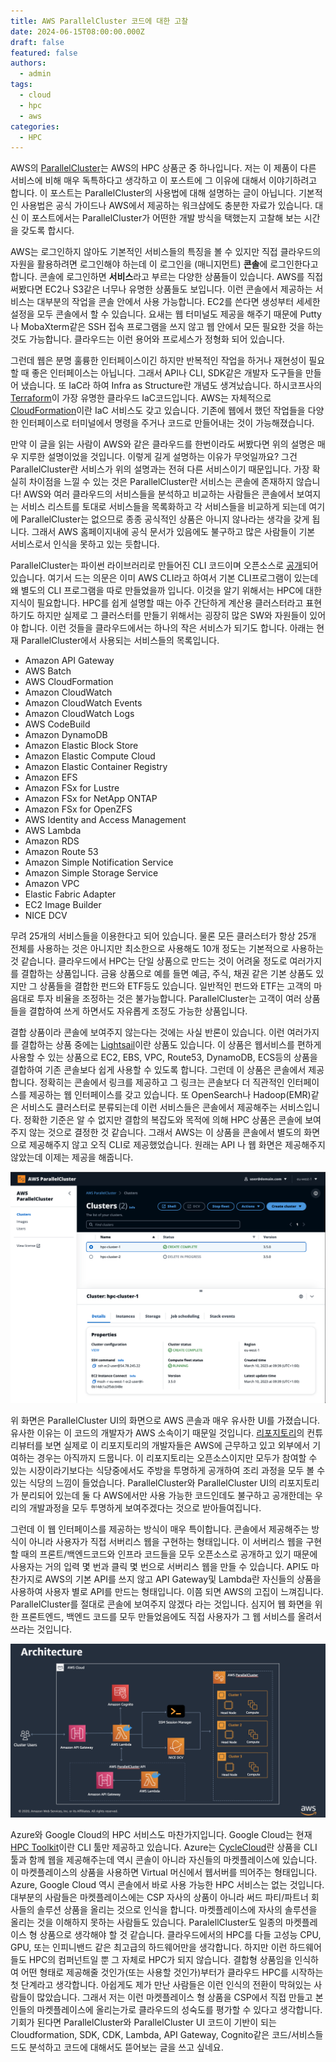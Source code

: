 ```yaml
---
title: AWS ParallelCluster 코드에 대한 고찰
date: 2024-06-15T08:00:00.000Z
draft: false
featured: false
authors:
  - admin
tags:
  - cloud
  - hpc
  - aws
categories:
  - HPC
---
```


AWS의 [ParallelCluster](https://aws.amazon.com/hpc/parallelcluster/)는 AWS의 HPC 상품군 중 하나입니다. 저는 이 제품이 다른 서비스에 비해 매우 독특하다고 생각하고 이 포스트에 그 이유에 대해서 이야기하려고 합니다. 
이 포스트는 ParallelCluster의 사용법에 대해 설명하는 글이 아닙니다. 
기본적인 사용법은 공식 가이드나 AWS에서 제공하는 워크샵에도 충분한 자료가 있습니다. 
대신 이 포스트에서는 ParallelCluster가  어떤한 개발 방식을 택했는지 고찰해 보는 시간을 갖도록 합시다.

AWS는 로그인하지 않아도 기본적인 서비스들의 특징을 볼 수 있지만 직접 클라우드의 자원을 활용하려면 로그인해야 하는데 이 로그인을 (매니지먼트) **콘솔**에 로그인한다고 합니다. 
콘솔에 로그인하면 **서비스**라고 부르는 다양한 상품들이 있습니다. 
AWS를 직접 써봤다면 EC2나 S3같은 너무나 유명한 상품들도 보입니다. 
이런 콘솔에서 제공하는 서비스는 대부분의 작업을 콘솔 안에서 사용 가능합니다.
EC2를 쓴다면 생성부터 세세한 설정을 모두 콘솔에서 할 수 있습니다.
요새는 웹 터미널도 제공을 해주기 때문에 Putty나 MobaXterm같은 SSH 접속 프로그램을 쓰지 않고 웹 안에서 모든 필요한 것을 하는 것도 가능합니다. 
클라우드는 이런 용어와 프로세스가 정형화 되어 있습니다.

그런데 웹은 분명 훌륭한 인터페이스이긴 하지만 반복적인 작업을 하거나 재현성이 필요할 때 좋은 인터페이스는 아닙니다.
그래서 API나 CLI, SDK같은 개발자 도구들을 만들어 냈습니다.
또 IaC라 하여 Infra as Structure란 개념도 생겨났습니다. 하시코프사의 [Terraform](https://www.terraform.io)이 가장 유명한 클라우드 IaC코드입니다. 
AWS는 자체적으로 [CloudFormation](https://aws.amazon.com/cloudformation/)이란 IaC 서비스도 갖고 있습니다. 
기존에 웹에서 했던 작업들을 다양한 인터페이스로 터미널에서 명령을 주거나 코드로 만들어내는 것이 가능해졌습니다.

만약 이 글을 읽는 사람이 AWS와 같은 클라우드를 한번이라도 써봤다면 위의 설명은 매우 지루한 설명이었을 것입니다. 
이렇게 길게 설명하는 이유가 무엇일까요? 
그건 ParallelCluster란 서비스가 위의 설명과는 전혀 다른 서비스이기 때문입니다. 
가장 확실히 차이점을 느낄 수 있는 것은 ParallelCluster란 서비스는 콘솔에 존재하지 않습니다! 
AWS와 여러 클라우드의 서비스들을 분석하고 비교하는 사람들은 콘솔에서 보여지는 서비스 리스트를 토대로 서비스들을 목록화하고 각 서비스들을 비교하게 되는데 여기에 ParallelCluster는 없으므로 종종 공식적인 상품은 아니지 않나라는 생각을 갖게 됩니다. 
그래서 AWS 홈페이지내에 공식 문서가 있음에도 불구하고 많은 사람들이 기본 서비스로서 인식을 못하고 있는 듯합니다.

ParallelCluster는 파이썬 라이브러리로 만들어진 CLI 코드이며 오픈소스로 [공개](https://github.com/aws/aws-parallelcluster)되어 있습니다.
여기서 드는 의문은 이미 AWS  CLI라고 하여서 기본 CLI프로그램이 있는데 왜 별도의 CLI 프로그램을 따로 만들었을까 입니다. 
이것을 알기 위해서는 HPC에 대한 지식이 필요합니다. 
HPC를 쉽게 설명할 때는 아주 간단하게 계산용 클러스터라고 표현하기도 하지만 실제로 그 클러스터를 만들기 위해서는 굉장히 많은 SW와 자원들이 있어야 합니다. 
이런 것들을 클라우드에서는 하나의 작은 서비스가 되기도 합니다. 
아래는 현재 ParallelCluster에서 사용되는 서비스들의 목록입니다.

* Amazon API Gateway
* AWS Batch
* AWS CloudFormation
* Amazon CloudWatch
* Amazon CloudWatch Events
* Amazon CloudWatch Logs
* AWS CodeBuild
* Amazon DynamoDB
* Amazon Elastic Block Store
* Amazon Elastic Compute Cloud
* Amazon Elastic Container Registry
* Amazon EFS
* Amazon FSx for Lustre
* Amazon FSx for NetApp ONTAP
* Amazon FSx for OpenZFS
* AWS Identity and Access Management
* AWS Lambda
* Amazon RDS
* Amazon Route 53
* Amazon Simple Notification Service
* Amazon Simple Storage Service
* Amazon VPC
* Elastic Fabric Adapter
* EC2 Image Builder
* NICE DCV

무려 25개의 서비스들을 이용한다고 되어 있습니다. 
물론 모든 클러스터가 항상 25개 전체를 사용하는 것은 아니지만 최소한으로 사용해도 10개 정도는 기본적으로 사용하는 것 같습니다.
클라우드에서 HPC는 단일 상품으로 만드는 것이 어려울 정도로 여러가지를 결합하는 상품입니다.
금융 상품으로 예를 들면 예금, 주식, 채권 같은 기본 상품도 있지만 그 상품들을 결합한 펀드와 ETF등도 있습니다.
일반적인 펀드와 ETF는 고객의 마음대로 투자 비율을 조정하는 것은 불가능합니다.
ParallelCluster는 고객이 여러 상품들을 결합하여 쓰게 하면서도 자유롭게 조정도 가능한 상품입니다.

결합 상품이라 콘솔에 보여주지 않는다는 것에는 사실 반론이 있습니다. 
이런 여러가지를 결합하는 상품 중에는 [Lightsail](https://aws.amazon.com/lightsail/)이란 상품도 있습니다. 
이 상품은 웹서비스를 편하게 사용할 수 있는 상품으로 EC2, EBS, VPC, Route53, DynamoDB, ECS등의 상품을 결합하여 기존 콘솔보다 쉽게 사용할 수 있도록 합니다. 
그런데 이 상품은 콘솔에서 제공합니다. 정확히는 콘솔에서 링크를 제공하고 그 링크는 콘솔보다 더 직관적인 인터페이스를 제공하는 웹 인터페이스를  갖고 있습니다. 또 OpenSearch나 Hadoop(EMR)같은 서비스도 클러스터로 분류되는데 이런 서비스들은 콘솔에서 제공해주는 서비스입니다. 정확한 기준은 알 수 없지만 결합의 복잡도와 목적에 의해 HPC 상품은 콘솔에 보여주지 않는 것으로 결정한 것 같습니다.
그래서 AWS는 이 상품을 콘솔에서 별도의 화면으로 제공해주지 않고 오직 CLI로 제공했었습니다. 원래는 API 나 웹 화면은 제공해주지 않았는데 이제는 제공을 해줍니다.

![](ui-image.png "ParallelCluster UI(from AWS)")

위 화면은 ParallelCluster UI의 화면으로 AWS 콘솔과 매우 유사한 UI를 가졌습니다. 
유사한 이유는 이 코드의 개발자가 AWS 소속이기 때문일 것입니다.
[리포지토리](https://github.com/aws/aws-parallelcluster-ui)의 컨튜리뷰터를 보면 실제로 이 리포지토리의 개발자들은 AWS에 근무하고 있고 외부에서 기여하는 경우는 아직까지 드뭅니다.
이 리포지토리는 오픈소스이지만 모두가 참여할 수 있는 시장이라기보다는 식당중에서도 주방을 투명하게 공개하여 조리 과정을 모두 볼 수 있는 식당의 느낌이 들었습니다.
ParallelCluster와 ParallelCluster UI의 리포지토리가 분리되어 있는데 둘 다 AWS에서만 사용 가능한 코드인데도 불구하고 공개한데는 우리의 개발과정을 모두 투명하게 보여주겠다는 것으로 받아들여집니다.

그런데 이 웹 인터페이스를 제공하는 방식이 매우 특이합니다. 
콘솔에서 제공해주는 방식이 아니라 사용자가 직접 서버리스 웹을 구현하는 형태입니다. 
이 서버리스 웹을 구현할 때의 프론트/백엔드코드와 인프라 코드들을 모두 오픈소스로 공개하고 있기 때문에 사용자는 거의 입력 몇 번과 클릭 몇 번으로 서버리스 웹을 만들 수 있습니다. 
API도 마찬가지로 AWS의 기본 API를 쓰지 않고 API Gateway및 Lambda란 자신들의 상품을 사용하여 사용자 별로 API를 만드는 형태입니다.
이쯤 되면 AWS의 고집이 느껴집니다.
ParallelCluster를 절대로 콘솔에 보여주지 않겠다 라는 것입니다. 심지어 웹 화면을 위한 프론트엔드, 백엔드 코드를 모두 만들었음에도 직접 사용자가 그 웹 서비스를 올려서 쓰라는 것입니다.

![](pcm-architecture.png "ParallelCluster Architecture(from AWS)")

Azure와 Google Cloud의 HPC 서비스도 마찬가지입니다.
Google Cloud는 현재 [HPC Toolkit](https://github.com/GoogleCloudPlatform/hpc-toolkit)이란 CLI 툴만 제공하고 있습니다.
Azure는 [CycleCloud](https://learn.microsoft.com/en-us/azure/cyclecloud/overview?view=cyclecloud-8)란 상품을 CLI 툴과 함께 웹을 제공해주는데 역시 콘솔이 아니라 자신들의 마켓플레이스에 있습니다.
이 마켓플레이스의 상품을 사용하면 Virtual 머신에서 웹서버를 띄어주는 형태입니다. 
Azure, Google Cloud 역시 콘솔에서 바로 사용 가능한 HPC 서비스는 없는 것입니다.
대부분의 사람들은 마켓플레이스에는 CSP 자사의 상품이 아니라 써드 파티/파트너 회사들의 솔루션 상품을 올리는 것으로 인식을 합니다.
마켓플레이스에 자사의 솔루션을 올리는 것을 이해하지 못하는 사람들도 있습니다.
ParalellCluster도 일종의 마켓플레이스 형 상품으로 생각해야 할 것 같습니다.
클라우드에서의 HPC를 다들 고성능 CPU, GPU, 또는 인피니밴드 같은 최고급의 하드웨어만을 생각합니다.
하지만 이런 하드웨어들도 HPC의 컴퍼넌트일 뿐 그 자체로 HPC가 되지 않습니다. 
결합형 상품임을 인식하여 어떤 형태로 제공해줄 것인가(또는 사용할 것인가)부터가 클라우드 HPC를 시작하는 첫 단계라고 생각합니다.
아쉽게도 제가 만난 사람들은 이런 인식의 전환이 막혀있는 사람들이 많았습니다.
그래서 저는 이런 마켓플레이스 형 상품을 CSP에서 직접 만들고 본인들의 마켓플레이스에 올리는가로 클라우드의 성숙도를 평가할 수 있다고 생각합니다.
기회가 된다면 ParallelCluster와 ParallelCluster UI 코드이 기반이 되는 Cloudformation, SDK, CDK, Lambda, API Gateway, Cognito같은 코드/서비스들드도 분석하고 코드에 대해서도 뜯어보는 글을 쓰고 싶네요. 

